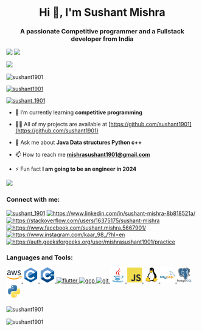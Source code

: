 <h1 align="center">Hi 👋, I'm Sushant Mishra</h1>
<h3 align="center">A passionate Competitive programmer and a Fullstack developer from India</h3>

<p> <a href="https://twitter.com/Sushant_1901"><img height="30" src="https://img.shields.io/badge/twitter-%231DA1F2.svg?&style=for-the-badge&logo=twitter&logoColor=white" /></a>
<a href="https://www.linkedin.com/in/sushant-mishra-8b818521a/"><img height="30" src="https://img.shields.io/badge/linkedin-blue.svg?&style=for-the-badge&logo=linkedin&logoColor=white" /></a></p>

<img src="http://gif.co/qJZq.gif">


<p align="left"> <img src="https://komarev.com/ghpvc/?username=sushant1901&label=Profile%20views&color=0e75b6&style=flat" alt="sushant1901" /> </p>

<p align="left"> <a href="https://github.com/ryo-ma/github-profile-trophy"><img src="https://github-profile-trophy.vercel.app/?username=sushant1901" alt="sushant1901" /></a> </p>

<p align="left"> <a href="https://twitter.com/sushant_1901" target="blank"><img src="https://img.shields.io/twitter/follow/sushant_1901?logo=twitter&style=for-the-badge" alt="sushant_1901" /></a> </p>

- 🌱 I’m currently learning **competitive programming**

- 👨‍💻 All of my projects are available at [https://github.com/sushant1901](https://github.com/sushant1901)

- 💬 Ask me about **Java Data structures Python c++**

- 📫 How to reach me **mishrasushant1901@gmail.com**

- ⚡ Fun fact **I am going to be an engineer in 2024**


<img src="https://github-readme-stats.vercel.app/api?username=sushant1901&&show_icons=true&title_color=ffffff&icon_color=bb2acf&text_color=daf7dc&bg_color=151515">

<h3 align="left">Connect with me:</h3>
<p align="left">
<a href="https://twitter.com/sushant_1901" target="blank"><img align="center" src="https://raw.githubusercontent.com/rahuldkjain/github-profile-readme-generator/master/src/images/icons/Social/twitter.svg" alt="sushant_1901" height="30" width="40" /></a>
<a href="https://linkedin.com/in/https://www.linkedin.com/in/sushant-mishra-8b818521a/" target="blank"><img align="center" src="https://raw.githubusercontent.com/rahuldkjain/github-profile-readme-generator/master/src/images/icons/Social/linked-in-alt.svg" alt="https://www.linkedin.com/in/sushant-mishra-8b818521a/" height="30" width="40" /></a>
<a href="https://stackoverflow.com/users/https://stackoverflow.com/users/16375175/sushant-mishra" target="blank"><img align="center" src="https://raw.githubusercontent.com/rahuldkjain/github-profile-readme-generator/master/src/images/icons/Social/stack-overflow.svg" alt="https://stackoverflow.com/users/16375175/sushant-mishra" height="30" width="40" /></a>
<a href="https://fb.com/https://www.facebook.com/sushant.mishra.5667901/" target="blank"><img align="center" src="https://raw.githubusercontent.com/rahuldkjain/github-profile-readme-generator/master/src/images/icons/Social/facebook.svg" alt="https://www.facebook.com/sushant.mishra.5667901/" height="30" width="40" /></a>
<a href="https://instagram.com/https://www.instagram.com/kaar_98_/?hl=en" target="blank"><img align="center" src="https://raw.githubusercontent.com/rahuldkjain/github-profile-readme-generator/master/src/images/icons/Social/instagram.svg" alt="https://www.instagram.com/kaar_98_/?hl=en" height="30" width="40" /></a>
<a href="https://auth.geeksforgeeks.org/user/https://auth.geeksforgeeks.org/user/mishrasushant1901/practice" target="blank"><img align="center" src="https://raw.githubusercontent.com/rahuldkjain/github-profile-readme-generator/master/src/images/icons/Social/geeks-for-geeks.svg" alt="https://auth.geeksforgeeks.org/user/mishrasushant1901/practice" height="30" width="40" /></a>
</p>

<h3 align="left">Languages and Tools:</h3>
<p align="left"> <a href="https://aws.amazon.com" target="_blank" rel="noreferrer"> <img src="https://raw.githubusercontent.com/devicons/devicon/master/icons/amazonwebservices/amazonwebservices-original-wordmark.svg" alt="aws" width="40" height="40"/> </a> <a href="https://www.cprogramming.com/" target="_blank" rel="noreferrer"> <img src="https://raw.githubusercontent.com/devicons/devicon/master/icons/c/c-original.svg" alt="c" width="40" height="40"/> </a> <a href="https://www.w3schools.com/cpp/" target="_blank" rel="noreferrer"> <img src="https://raw.githubusercontent.com/devicons/devicon/master/icons/cplusplus/cplusplus-original.svg" alt="cplusplus" width="40" height="40"/> </a> <a href="https://flutter.dev" target="_blank" rel="noreferrer"> <img src="https://www.vectorlogo.zone/logos/flutterio/flutterio-icon.svg" alt="flutter" width="40" height="40"/> </a> <a href="https://cloud.google.com" target="_blank" rel="noreferrer"> <img src="https://www.vectorlogo.zone/logos/google_cloud/google_cloud-icon.svg" alt="gcp" width="40" height="40"/> </a> <a href="https://git-scm.com/" target="_blank" rel="noreferrer"> <img src="https://www.vectorlogo.zone/logos/git-scm/git-scm-icon.svg" alt="git" width="40" height="40"/> </a> <a href="https://www.java.com" target="_blank" rel="noreferrer"> <img src="https://raw.githubusercontent.com/devicons/devicon/master/icons/java/java-original.svg" alt="java" width="40" height="40"/> </a> <a href="https://developer.mozilla.org/en-US/docs/Web/JavaScript" target="_blank" rel="noreferrer"> <img src="https://raw.githubusercontent.com/devicons/devicon/master/icons/javascript/javascript-original.svg" alt="javascript" width="40" height="40"/> </a> <a href="https://www.linux.org/" target="_blank" rel="noreferrer"> <img src="https://raw.githubusercontent.com/devicons/devicon/master/icons/linux/linux-original.svg" alt="linux" width="40" height="40"/> </a> <a href="https://www.mysql.com/" target="_blank" rel="noreferrer"> <img src="https://raw.githubusercontent.com/devicons/devicon/master/icons/mysql/mysql-original-wordmark.svg" alt="mysql" width="40" height="40"/> </a> <a href="https://www.postgresql.org" target="_blank" rel="noreferrer"> <img src="https://raw.githubusercontent.com/devicons/devicon/master/icons/postgresql/postgresql-original-wordmark.svg" alt="postgresql" width="40" height="40"/> </a> <a href="https://www.python.org" target="_blank" rel="noreferrer"> <img src="https://raw.githubusercontent.com/devicons/devicon/master/icons/python/python-original.svg" alt="python" width="40" height="40"/> </a> </p>

<p><img align="center" src="https://github-readme-stats.vercel.app/api/top-langs?username=sushant1901&show_icons=true&locale=en&layout=compact" alt="sushant1901" /></p>

<p><img align="center" src="https://github-readme-streak-stats.herokuapp.com/?user=sushant1901&" alt="sushant1901" /></p>
